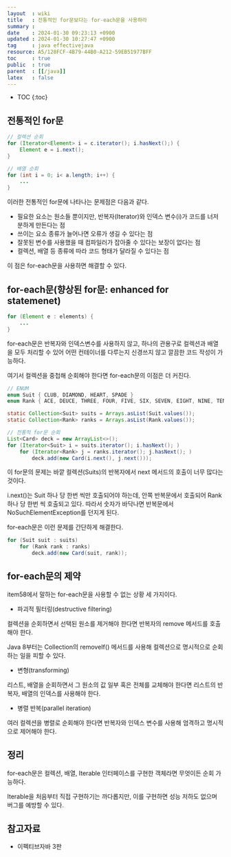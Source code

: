 ```yaml
---
layout  : wiki
title   : 전통적인 for문보다는 for-each문을 사용하라 
summary : 
date    : 2024-01-30 09:23:13 +0900
updated : 2024-01-30 10:27:47 +0900
tag     : java effectivejava
resource: A5/128FCF-4B79-44B0-A212-59EB51977BFF
toc     : true
public  : true
parent  : [[/java]]
latex   : false
---
```

* TOC
{:toc}

## 전통적인 for문

```java 
// 컬렉션 순회
for (Iterator<Element> i = c.iterator(); i.hasNext();) {
    Element e = i.next();
}

// 배열 순회
for (int i = 0; i< a.length; i++) {
    ...
}
```

이러한 전통적인 for문에 나타나는 문제점은 다음과 같다.

- 필요한 요소는 원소들 뿐이지만, 반복자(Iterator)와 인덱스 변수(i)가 코드를 너저분하게 만든다는 점
- 쓰이는 요소 종류가 늘어나면 오류가 생길 수 있다는 점
- 잘못된 변수를 사용했을 때 컴파일러가 잡아줄 수 있다는 보장이 없다는 점
- 컬렉션, 배열 등 종류에 따라 코드 형태가 달라질 수 있다는 점

이 점은 for-each문을 사용하면 해결할 수 있다.

## for-each문(향상된 for문: enhanced for statemenet)

```java
for (Element e : elements) {
    ...
}
```

for-each문은 반복자와 인덱스변수를 사용하지 않고, 하나의 관용구로 컬렉션과 배열을 모두 처리할 수 있어 어떤 컨테이너를 다루는지 신경쓰지 않고 깔끔한 코드 작성이 가능하다.

여기서 컬렉션을 중첩해 순회해야 한다면 for-each문의 이점은 더 커진다.

```java
// ENUM
enum Suit { CLUB, DIAMOND, HEART, SPADE }
enum Rank { ACE, DEUCE, THREE, FOUR, FIVE, SIX, SEVEN, EIGHT, NINE, TEN, JACK, QUEEN, KING }

static Collection<Suit> suits = Arrays.asList(Suit.values());
static Collection<Rank> ranks = Arrays.asList(Rank.values());

// 전통적 for문 순회
List<Card> deck = new ArrayList<>();
for (Iterator<Suit> i = suits.iterator(); i.hasNext(); )
    for (Iterator<Rank> j = ranks.iterator(); j.hasNext(); )
        deck.add(new Card(i.next(), j.next())); 
```

이 for문의 문제는 바깥 컬렉션(Suits)의 반복자에서 next 메서드의 호출이 너무 많다는 것이다.

i.next()는 Suit 하나 당 한번 씩만 호출되어야 하는데, 안쪽 반복문에서 호출되어 Rank 하나 당 한번 씩 호출되고 있다. 따라서 숫자가 바닥나면 반복문에서 NoSuchElementException를 던지게 된다.

for-each문은 이런 문제를 간단하게 해결한다.

```java
for (Suit suit : suits)
    for (Rank rank : ranks)
        deck.add(new Card(suit, rank));
```

## for-each문의 제약

item58에서 말하는 for-each문을 사용할 수 없는 상황 세 가지이다.

- 파괴적 필터링(destructive filtering)

컬렉션을 순회하면서 선택된 원소를 제거해야 한다면 반복자의 remove 메서드를 호출해야 한다.

Java 8부터는 Collection의 removeIf() 메서드를 사용해 컬렉션으로 명시적으로 순회하는 일을 피할 수 있다.

- 변형(transforming)

리스트, 배열을 순회하면서 그 원소의 값 일부 혹은 전체를 교체해야 한다면 리스트의 반복자, 배열의 인덱스를 사용해야 한다.

- 병렬 반복(parallel iteration)

여러 컬렉션을 병렬로 순회해야 한다면 반복자와 인덱스 변수를 사용해 엄격하고 명시적으로 제어해야 한다.

## 정리

for-each문은 컬렉션, 배열, Iterable 인터페이스를 구현한 객체라면 무엇이든 순회 가능하다.

Iterable을 처음부터 직접 구현하기는 까다롭지만, 이를 구현하면 성능 저하도 없으며 버그를 예방할 수 있다.

## 참고자료

- 이펙티브자바 3판

